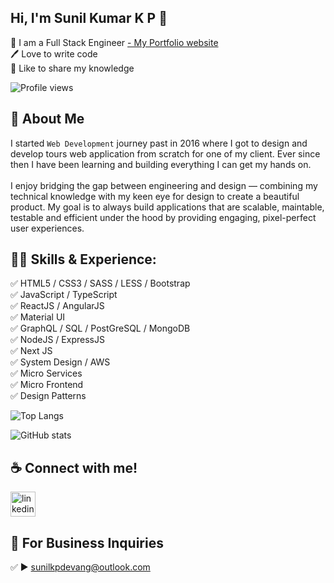 ## Hi, I'm Sunil Kumar K P 👋

<p>
👑 I am a Full Stack Engineer <a href="#"> - My Portfolio website</a> <br> 
🖊️ Love to write code <br> 
🎤 Like to share my knowledge </p>

![Profile views](https://gpvc.arturio.dev/sunilkpdevanga)

## 🚀 About Me

I started `Web Development` journey past in 2016 where I got to design and develop tours web application from scratch for one of my client. Ever since then I have been learning and building everything I can get my hands on. 
<br><br>
I enjoy bridging the gap between engineering and design — combining my technical knowledge with my keen eye for design to create a beautiful product. My goal is to always build applications that are scalable, maintable, testable and efficient under the hood by providing engaging, pixel-perfect user experiences.

## 👨‍💻 Skills & Experience:

✅ HTML5 / CSS3 / SASS / LESS / Bootstrap <br>
✅ JavaScript / TypeScript <br>
✅ ReactJS / AngularJS <br>
✅ Material UI <br>
✅ GraphQL / SQL / PostGreSQL / MongoDB <br>
✅ NodeJS / ExpressJS <br>
✅ Next JS <br>
✅ System Design / AWS <br>
✅ Micro Services <br>
✅ Micro Frontend <br>
✅ Design Patterns <br>


![Top Langs](https://github-readme-stats.vercel.app/api/top-langs/?username=sunilkpdevanga&layout=compact)

![GitHub stats](https://github-readme-stats.vercel.app/api?username=sunilkpdevanga&show_icons=true)

## ☕ Connect with me!

[<img src='https://camo.githubusercontent.com/a80d00f23720d0bc9f55481cfcd77ab79e141606829cf16ec43f8cacc7741e46/68747470733a2f2f696d672e736869656c64732e696f2f62616467652f4c696e6b6564496e2d3030373742353f7374796c653d666f722d7468652d6261646765266c6f676f3d6c696e6b6564696e266c6f676f436f6c6f723d7768697465' alt='linkedin' height='40'>](https://www.linkedin.com/in/sunilkumarkp/)


## 📧 For Business Inquiries

✅ ► sunilkpdevang@outlook.com

